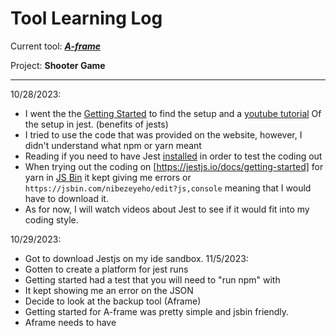 # Tool Learning Log

Current tool: ***[A-frame](https://aframe.io/)***

Project: **Shooter Game**

---

10/28/2023:
* I went the the [Getting Started](https://jestjs.io/docs/getting-started) to find the setup and a [youtube tutorial](https://www.youtube.com/watch?v=FgnxcUQ5vho&ab_channel=WebDevSimplified) Of the setup in jest. (benefits of jests)
* I tried to use the code that was provided on the website, however, I didn't understand what npm or yarn meant
* Reading if you need to have Jest [installed](https://stackoverflow.com/questions/69559370/jest-without-npm-or-yarn) in order to test the coding out 
* When trying out the coding on [https://jestjs.io/docs/getting-started] for yarn in [JS Bin](https://jsbin.com/nibezeyeho/edit?js,console) it kept giving me errors or `https://jsbin.com/nibezeyeho/edit?js,console` meaning that I would have to download it.
* As for now, I will watch videos about Jest to see if it would fit into my coding style.

10/29/2023:
* Got to download Jestjs on my ide sandbox.
11/5/2023:
* Gotten to create a platform for jest runs
* Getting started had a test that you will need to "run npm" with
* It kept showing me an error on the JSON
* Decide to look at the backup tool (Aframe)
* Getting started for A-frame was pretty simple and jsbin friendly.
* Aframe needs to have <script> before the <a-scene>

11/13/2023:
* Discussed with Shubata about what do to for the freedom project
* Plan on using the [360](https://aframe.io/examples/showcase/sky/)
* Shubata gave me a [video](https://www.youtube.com/watch?v=ZFTSLHd7xgY)
* Another link from the demo in [A-Frame](https://github.com/aframevr/aframe/blob/master/examples/test/video/index.html)
* Considering both the video and the link they both have `video id (and/or) src` <-- this is a lot like the HTML img id (which gives the img variable a name) and src is the link or file for the video)
* `<videosphere src>` <-- for the 360 videos and depending on the video's length and width has a rotation [00, 00, 00]
* Loops
* Autoplay loop can be true or false (true means keep playing) (false stop playing)
* Came across an error with Jsbin when tinkering with the demo with autoplay false.
* When testing loops (with A-frame) right-click and turn off the loop.
* Play and Pause can be used by javascript `play-pause` in HTML

11/20/2023:
* Experimented with [Responsive UI](https://aframe.io/examples/showcase/responsiveui/)
* By using the Inspect Scene 
* Whenever you click on the element it focuses on that element
* Uses `<a-entity>` for a lot of these elements and projects
* Decided to look at the [entity](https://aframe.io/docs/1.5.0/core/entity.html) element
* entity's itself does not do anything
* The functions of entity's is to attach `geometry`, `material`, and `light`
* Example: `<a-entity geometry="primitive: box" material="color: red"
          light="type: point; intensity: 2.0">`
* Adding this to the example made the model more realistic
* You can also add components  to the `<a-entity>` like camera or sound
* Add .(that type of component)
* I believe that using the `<a-entity>` seems more like an id in HTML however you could adjust and also put javascript in it as well

11/27/2023
* Shubata gave me a helpful [video](https://www.youtube.com/watch?v=HrLsr-nzZGA)
* I created a tinker place in my ide sandbox
* In the video it explains the `<a-cursor>`
* Explains that `<a-cursor>` when the player selects the object, the object is selected in the coding
* Raycaster is a way to extend a line towards a place and check if it is near or on another object/entity
* Fuse is a timer 
* Fusetimeout is the amount of time in the timer <-- this goes my milliseconds  
`<a-cursor fuse="true" fusetimeout="8000"></a-cursor>`
* When doing raycaster be careful and choose what object should be selected to be a raycaster because it will generally pick everything the player chooses
* Raycaster seems to have a small circle in the middle of the screen  
`<a-entity camera position="0 2 0" look-control wasd-controls>`
* When camera positioning is also critical because  it starts the user off with this position
* Controls of look can make you move your cursor along with your POV so whenever you left-click it changes the POV
* Controls of wasd the POV would move forward, backward, sideways if you press wasd
* With the controls you have to be organized with it. If the controls of wasd are spelled wrong then the whole coding doesn't work.
* In the sandbox, following the video I couldn't access my website so I had to switch to jsbin
* Whenever doing the coding do it in jsbin and paste the coding to the sandbox so next time referring to that topic go back on the sandbox and try to keep it organized. 

12/04/2023
* I went back to the A-frame and seeked something that might be helpful towards our game.
* [Shadow](https://aframe.io/docs/1.5.0/components/shadow.html)
* Shadows are used for a more realistic touch in the model
* You would need to have `<a-entity light="type:directional; castShadow:true;" position="1 1 1"></a-entity>`
* The castShadow has to be true
* As well as the compound of [light](https://aframe.io/docs/1.5.0/components/light.html#configuring-shadows)
* The coding depends on what you would like on the model
* For `intensity` this is used to light up the top of the model.
* It can be used like: <a-entity light= intensity: 1.5 </a-entity>
* Another idea is positioning
* I thought that positioning was just to position the models' angle
* It made me curious about what positioning for light does
* Position is supposed to be for the light source when you can adjust where you want the light source to be from
* The coding for positioning is just like the other model coding: `position="1 1 1"`




<!-- 
* Links you used today (websites, videos, etc)
* Things you tried, progress you made, etc
* Challenges, a-ha moments, etc
* Questions you still have
* What you're going to try next
-->
